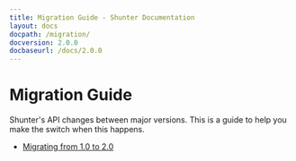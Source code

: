 ```yaml
---
title: Migration Guide - Shunter Documentation
layout: docs
docpath: /migration/
docversion: 2.0.0
docbaseurl: /docs/2.0.0
---
```


Migration Guide
===============

Shunter's API changes between major versions. This is a guide to help you make the switch when this happens.

- [Migrating from 1.0 to 2.0](2.0.html)
